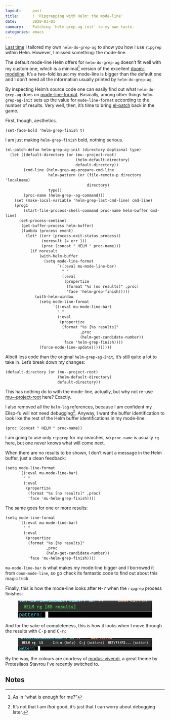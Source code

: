 ```yaml
---
layout:     post
title:      ! 'Ripgrepping with Helm: the mode-line'
date:       2020-03-01
summary:    Patching `helm-grep-ag-init` to my own taste.
categories: emacs
---
```


[Last
time](https://manuel-uberti.github.io/emacs/2020/02/22/ripgrepping-with-helm/)
I tailored my own `helm-do-grep-ag` to show you how I use `ripgrep` within Helm.
However, I missed something: the mode-line.

The default mode-line Helm offers for `helm-do-grep-ag` doesn’t fit well with my
custom one, which is a minimal[^1] version of the excellent
[doom-modeline](https://github.com/seagle0128/doom-modeline). It’s a two-fold
issue: my mode-line is bigger than the default one and I don’t need all the
information usually printed by `helm-do-grep-ag`.

By inspecting Helm’s source code one can easily find out what `helm-do-grep-ag`
does on
[mode-line-format](http://doc.endlessparentheses.com/Var/mode-line-format.html).
Basically, among other things `helm-grep-ag-init` sets up the value for
`mode-line-format` according to the number of results. Very well, then, it’s
time to bring
[el-patch](https://manuel-uberti.github.io/emacs/2019/12/01/el-patch/) back in
the game.

First, though, aesthetics.

``` emacs-lisp
(set-face-bold 'helm-grep-finish t)
```

I am just making `helm-grep-finish` bold, nothing serious.

``` emacs-lisp
(el-patch-defun helm-grep-ag-init (directory &optional type)
  (let ((default-directory (or (mu--project-root)
                               (helm-default-directory)
                               default-directory))
        (cmd-line (helm-grep-ag-prepare-cmd-line
                   helm-pattern (or (file-remote-p directory 'localname)
                                    directory)
                   type))
        (proc-name (helm-grep--ag-command)))
    (set (make-local-variable 'helm-grep-last-cmd-line) cmd-line)
    (prog1
        (start-file-process-shell-command proc-name helm-buffer cmd-line)
      (set-process-sentinel
       (get-buffer-process helm-buffer)
       (lambda (process event)
         (let* ((err (process-exit-status process))
                (noresult (= err 1))
                (proc (concat " HELM " proc-name)))
           (if noresult
               (with-helm-buffer
                 (setq mode-line-format
                       `((:eval mu-mode-line-bar)
                         " "
                         (:eval
                          (propertize
                           (format "%s [no results]" ,proc)
                           'face 'helm-grep-finish)))))
             (with-helm-window
               (setq mode-line-format
                     `((:eval mu-mode-line-bar)
                       " "
                       (:eval
                        (propertize
                         (format "%s [%s results]"
                                 ,proc
                                 (helm-get-candidate-number))
                         'face 'helm-grep-finish))))
               (force-mode-line-update)))))))))
```

Albeit less code than the original `helm-grep-ag-init`, it’s still quite a lot
to take in. Let’s break down my changes:

``` emacs-lisp
(default-directory (or (mu--project-root)
                       (helm-default-directory)
                       default-directory))
```

This has nothing do to with the mode-line, actually, but why not re-use
[mu–-project-root](https://manuel-uberti.github.io/emacs/2020/02/22/ripgrepping-with-helm/)
here? Exactly.

I also removed all the `helm-log` references, because I am confident my Elisp-fu
will not need debugging[^2]. Anyway, I want the buffer identification to look
like the rest of the Helm buffer identifications in my mode-line:

``` emacs-lisp
(proc (concat " HELM " proc-name))
```

I am going to use only `ripgrep` for my searches, so `proc-name` is usually `rg`
here, but one never knows what will come next. 

When there are no results to be shown, I don’t want a message in the Helm
buffer, just a clean feedback:

``` emacs-lisp
(setq mode-line-format
      `((:eval mu-mode-line-bar)
        " "
        (:eval
         (propertize
          (format "%s [no results]" ,proc)
          'face 'mu-helm-grep-finish))))
```

The same goes for one or more results:

``` emacs-lisp
(setq mode-line-format
      `((:eval mu-mode-line-bar)
        " "
        (:eval
         (propertize
          (format "%s [%s results]"
                  ,proc
                  (helm-get-candidate-number))
          'face 'mu-helm-grep-finish))))
```

`mu-mode-line-bar` is what makes my mode-line bigger and I borrowed it from
`doom-mode-line`, so go check its fantastic code to find out about this magic
trick.

Finally, this is how the mode-line looks after <kbd>M-?</kbd> when the `ripgrep`
process finishes:

<figure>
    <img src="/images/helm-rg-finished.png">
</figure>

And for the sake of completeness, this is how it looks when I move through the
results with <kbd>C-p</kbd> and <kbd>C-n</kbd>:

<figure>
    <img src="/images/helm-rg.png">
</figure>

By the way, the colours are courtesy of
[modus-vivendi](https://gitlab.com/protesilaos/modus-themes), a great theme by
Protesilaos Stavrou I’ve recently switched to.

## Notes ##

[^1]: As in “what is enough for me?”

[^2]: It’s not that I am *that* good, it’s just that I can worry about debugging
    later.
